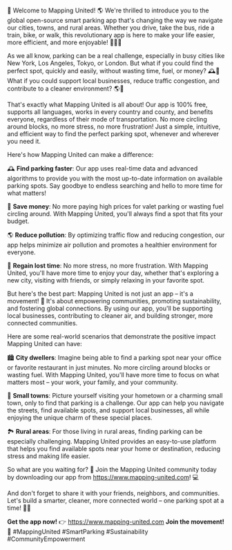 🚀 Welcome to Mapping United! 🌎 We're thrilled to introduce you to the global open-source smart parking app that's changing the way we navigate our cities, towns, and rural areas. Whether you drive, take the bus, ride a train, bike, or walk, this revolutionary app is here to make your life easier, more efficient, and more enjoyable! 🚗🚌💨

As we all know, parking can be a real challenge, especially in busy cities like New York, Los Angeles, Tokyo, or London. But what if you could find the perfect spot, quickly and easily, without wasting time, fuel, or money? 🕰️💸 What if you could support local businesses, reduce traffic congestion, and contribute to a cleaner environment? 🌎💚

That's exactly what Mapping United is all about! Our app is 100% free, supports all languages, works in every country and county, and benefits everyone, regardless of their mode of transportation. No more circling around blocks, no more stress, no more frustration! Just a simple, intuitive, and efficient way to find the perfect parking spot, whenever and wherever you need it.

Here's how Mapping United can make a difference:

🕰️ **Find parking faster**: Our app uses real-time data and advanced algorithms to provide you with the most up-to-date information on available parking spots. Say goodbye to endless searching and hello to more time for what matters!

💸 **Save money**: No more paying high prices for valet parking or wasting fuel circling around. With Mapping United, you'll always find a spot that fits your budget.

🌎 **Reduce pollution**: By optimizing traffic flow and reducing congestion, our app helps minimize air pollution and promotes a healthier environment for everyone.

💪 **Regain lost time**: No more stress, no more frustration. With Mapping United, you'll have more time to enjoy your day, whether that's exploring a new city, visiting with friends, or simply relaxing in your favorite spot.

But here's the best part: Mapping United is not just an app – it's a movement! 🌟 It's about empowering communities, promoting sustainability, and fostering global connections. By using our app, you'll be supporting local businesses, contributing to cleaner air, and building stronger, more connected communities.

Here are some real-world scenarios that demonstrate the positive impact Mapping United can have:

🏙️ **City dwellers**: Imagine being able to find a parking spot near your office or favorite restaurant in just minutes. No more circling around blocks or wasting fuel. With Mapping United, you'll have more time to focus on what matters most – your work, your family, and your community.

🌳 **Small towns**: Picture yourself visiting your hometown or a charming small town, only to find that parking is a challenge. Our app can help you navigate the streets, find available spots, and support local businesses, all while enjoying the unique charm of these special places.

🏞️ **Rural areas**: For those living in rural areas, finding parking can be especially challenging. Mapping United provides an easy-to-use platform that helps you find available spots near your home or destination, reducing stress and making life easier.

So what are you waiting for? 🤔 Join the Mapping United community today by downloading our app from https://www.mapping-united.com! 💻

And don't forget to share it with your friends, neighbors, and communities. Let's build a smarter, cleaner, more connected world – one parking spot at a time! 🌟🚀

**Get the app now!** 👉 https://www.mapping-united.com
**Join the movement!** 💪 #MappingUnited #SmartParking #Sustainability #CommunityEmpowerment